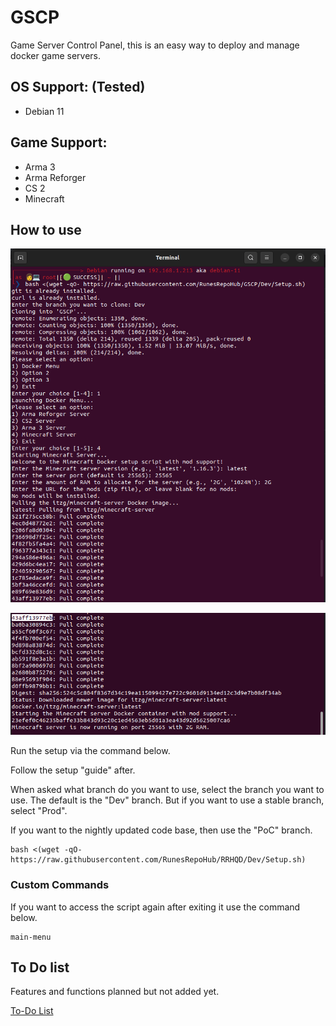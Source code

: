 # GSCP
Game Server Control Panel, this is an easy way to deploy and manage docker game servers.

## OS Support: (Tested)

* Debian 11

## Game Support:

* Arma 3
* Arma Reforger
* CS 2
* Minecraft

## How to use

![Alt text](Docs/image.png)

![Alt text](Docs/image-1.png)

Run the setup via the command below.

Follow the setup "guide" after.

When asked what branch do you want to use, select the branch you want to use. The default is the "Dev" branch. But if you want to use a stable branch, select "Prod".

If you want to the nightly updated code base, then use the "PoC" branch.

```
bash <(wget -qO- https://raw.githubusercontent.com/RunesRepoHub/RRHQD/Dev/Setup.sh)
```

### Custom Commands 

If you want to access the script again after exiting it use the command below.

```
main-menu
```

## To Do list

Features and functions planned but not added yet.

[To-Do List](Docs/To-do-list.md)
